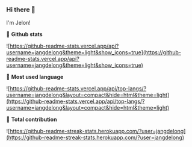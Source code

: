 ### Hi there 👋

<!--
**jangdelong/jangdelong** is a ✨ _special_ ✨ repository because its `README.md` (this file) appears on your GitHub profile.

Here are some ideas to get you started:

- 🔭 I’m currently working on ...
- 🌱 I’m currently learning ...
- 👯 I’m looking to collaborate on ...
- 🤔 I’m looking for help with ...
- 💬 Ask me about ...
- 📫 How to reach me: ...
- 😄 Pronouns: ...
- ⚡ Fun fact: ...
-->

I'm Jelon!

🌟 **Github stats**

![https://github-readme-stats.vercel.app/api?username=jangdelong&theme=light&show_icons=true](https://github-readme-stats.vercel.app/api?username=jangdelong&theme=light&show_icons=true)

💬 **Most used language**

![https://github-readme-stats.vercel.app/api/top-langs/?username=jangdelong&layout=compact&hide=html&theme=light](https://github-readme-stats.vercel.app/api/top-langs/?username=jangdelong&layout=compact&hide=html&theme=light)

🔭 **Total contribution**

![https://github-readme-streak-stats.herokuapp.com/?user=jangdelong](https://github-readme-streak-stats.herokuapp.com/?user=jangdelong)

